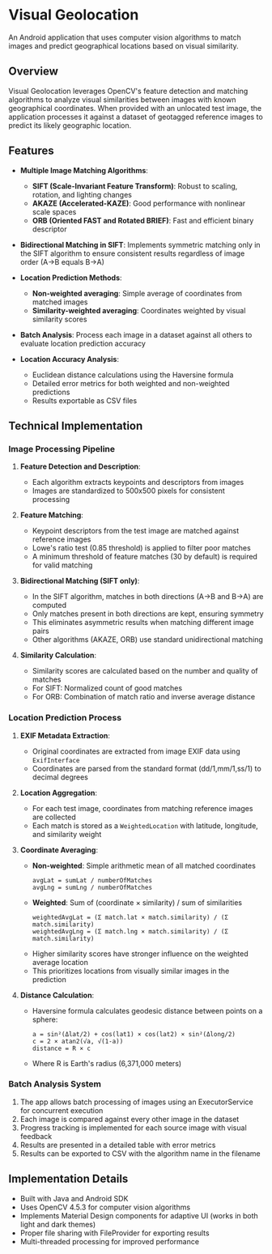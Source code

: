 # Visual Geolocation

An Android application that uses computer vision algorithms to match images and predict geographical locations based on visual similarity.

## Overview

Visual Geolocation leverages OpenCV's feature detection and matching algorithms to analyze visual similarities between images with known geographical coordinates. When provided with an unlocated test image, the application processes it against a dataset of geotagged reference images to predict its likely geographic location.

## Features

- **Multiple Image Matching Algorithms**:
  - **SIFT (Scale-Invariant Feature Transform)**: Robust to scaling, rotation, and lighting changes
  - **AKAZE (Accelerated-KAZE)**: Good performance with nonlinear scale spaces
  - **ORB (Oriented FAST and Rotated BRIEF)**: Fast and efficient binary descriptor

- **Bidirectional Matching in SIFT**: Implements symmetric matching only in the SIFT algorithm to ensure consistent results regardless of image order (A→B equals B→A)

- **Location Prediction Methods**:
  - **Non-weighted averaging**: Simple average of coordinates from matched images
  - **Similarity-weighted averaging**: Coordinates weighted by visual similarity scores

- **Batch Analysis**: Process each image in a dataset against all others to evaluate location prediction accuracy

- **Location Accuracy Analysis**:
  - Euclidean distance calculations using the Haversine formula
  - Detailed error metrics for both weighted and non-weighted predictions
  - Results exportable as CSV files

## Technical Implementation

### Image Processing Pipeline

1. **Feature Detection and Description**:
   - Each algorithm extracts keypoints and descriptors from images
   - Images are standardized to 500x500 pixels for consistent processing

2. **Feature Matching**:
   - Keypoint descriptors from the test image are matched against reference images
   - Lowe's ratio test (0.85 threshold) is applied to filter poor matches
   - A minimum threshold of feature matches (30 by default) is required for valid matching

3. **Bidirectional Matching (SIFT only)**:
   - In the SIFT algorithm, matches in both directions (A→B and B→A) are computed
   - Only matches present in both directions are kept, ensuring symmetry
   - This eliminates asymmetric results when matching different image pairs
   - Other algorithms (AKAZE, ORB) use standard unidirectional matching

4. **Similarity Calculation**:
   - Similarity scores are calculated based on the number and quality of matches
   - For SIFT: Normalized count of good matches
   - For ORB: Combination of match ratio and inverse average distance

### Location Prediction Process

1. **EXIF Metadata Extraction**:
   - Original coordinates are extracted from image EXIF data using `ExifInterface`
   - Coordinates are parsed from the standard format (dd/1,mm/1,ss/1) to decimal degrees

2. **Location Aggregation**:
   - For each test image, coordinates from matching reference images are collected
   - Each match is stored as a `WeightedLocation` with latitude, longitude, and similarity weight

3. **Coordinate Averaging**:
   - **Non-weighted**: Simple arithmetic mean of all matched coordinates
     ```
     avgLat = sumLat / numberOfMatches
     avgLng = sumLng / numberOfMatches
     ```
   - **Weighted**: Sum of (coordinate × similarity) / sum of similarities
     ```
     weightedAvgLat = (Σ match.lat × match.similarity) / (Σ match.similarity)
     weightedAvgLng = (Σ match.lng × match.similarity) / (Σ match.similarity)
     ```
   - Higher similarity scores have stronger influence on the weighted average location
   - This prioritizes locations from visually similar images in the prediction

4. **Distance Calculation**:
   - Haversine formula calculates geodesic distance between points on a sphere:
     ```
     a = sin²(Δlat/2) + cos(lat1) × cos(lat2) × sin²(Δlong/2)
     c = 2 × atan2(√a, √(1-a))
     distance = R × c
     ```
   - Where R is Earth's radius (6,371,000 meters)

### Batch Analysis System

1. The app allows batch processing of images using an ExecutorService for concurrent execution
2. Each image is compared against every other image in the dataset
3. Progress tracking is implemented for each source image with visual feedback
4. Results are presented in a detailed table with error metrics
5. Results can be exported to CSV with the algorithm name in the filename

## Implementation Details

- Built with Java and Android SDK
- Uses OpenCV 4.5.3 for computer vision algorithms
- Implements Material Design components for adaptive UI (works in both light and dark themes)
- Proper file sharing with FileProvider for exporting results
- Multi-threaded processing for improved performance
